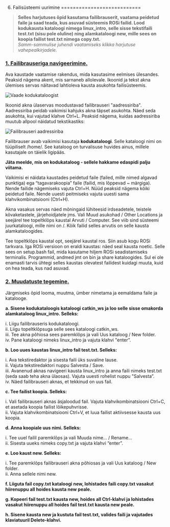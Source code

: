 



 6. Failisüsteemi uurimine
===========================











> 
> **Selles harjutuses õpid kasutama failibrauserit, vaatama peidetud faile ja saad teada, kus asuvad süsteemis ROSi failid. Lood kodukausta kataloogi nimega linux\_intro, selle sisse tekstifaili test.txt (sisu pole oluline) ning alamkataloogi new, mille sees on koopia failist test.txt nimega copy.txt.**  
> *Samm-sammulise juhendi vaatamiseks klikka harjutuse vahepealkirjadele.*
> 



### [**1. Failibrauseriga navigeerimine.**](#)

Ava kaustade vaatamise rakendus, mida kasutasime eelmises ülesandes. Peaksid nägema akent, mis sarnaneb allolevale. Ikoonid ja tekst akna ülemises servas näitavad lahtioleva kausta asukohta failisüsteemis.




![Vaade kodukataloogist](https://sisu.ut.ee/sites/default/files/rosak/files/kodukataloog.png)




 Ikoonid akna ülaservas moodustavad failibrauseri "aadressiriba". Aadressiriba peidab vaikimisi kahjuks akna täpset asukohta. Näed seda asukohta, kui vajutad klahve Ctrl+L. Peaksid nägema, kuidas aadressiriba muutub allpool näidatud tekstikastiks:




![Failibrauseri aadressiriba](https://sisu.ut.ee/sites/default/files/rosak/files/aadressiriba.png)




 Failibrauser avab vaikimisi kasutaja **kodukataloogi**. Selle kataloogi nimi on tüüpiliselt /home/<kasutajanimi>. See kataloog on turvalisuse huvides ainus, millele kasutajale on täielik ligipääs.




**Jäta meelde, mis on kodukataloog - sellele hakkame edaspidi palju viitama.**




 Vaikimisi ei näidata kaustades peidetud faile (failed, mille nimed algavad punktiga) ega “tagavarakoopia” faile (failid, mis lõppevad ~ märgiga). Nende failide nägemiseks vajuta Ctrl+H. Nüüd peaksid nägema kõiki peidetud faile. Nende uuesti peitmiseks vajuta uuesti sama klahvikombinatsiooni (Ctrl+H).




 Akna vasakus servas näed mõningaid lühiteesid irdseadetele, teistele kõvaketastele, järjehoidjatele jms. Vali Muud asukohad / Other Locations ja seejärel tee topeltklõps kaustal Arvuti / Computer. See viib sind süsteemi juurkataloogi, mille nimi on /. Kõik failid selles arvutis on selle kausta alamkataloogides.




 Tee topeltklõps kaustal opt, seejärel kaustal ros. Siin asub kogu ROSi tarkvara. Iga ROSi versioon on eraldi kaustas: näed seal kausta noetic. Selle sees on setup.bash fail, mida kasutame hiljem ROSi seadistamiseks terminalis. Programmid, andmed jmt on bin ja share kataloogides. Sul ei ole enamasti tarvis ühtegi selles kaustas olevatest failidest kuidagi muuta, kuid on hea teada, kus nad asuvad.









### [**2. Muudatuste tegemine.**](#)

Järgmiseks õpid looma, muutma, ümber nimetama ja eemaldama faile ja katalooge.




**a. Sisene kodukataloogis kataloogi catkin\_ws ja loo selle sisse omakorda alamkataloog linux\_intro. Selleks:**




 i. Liigu failibrauseris kodukataloogi.  
ii. Liigu topeltklõpsuga selle sees kataloogi catkin\_ws.  
iii. Tee akna põhiosa sees paremklõps ja vali Uus kataloog / New folder.  
iv. Pane kataloogi nimeks linux\_intro ja vajuta klahvi "enter”.




**b. Loo uues kaustas linux\_intro fail test.txt. Selleks:**




 i. Ava tekstiredaktor ja sisesta faili üks suvaline lause.  
ii. Vajuta tekstiredaktori nuppu Salvesta / Save.  
iii. Avanenud aknas navigeeri kausta linux\_intro ja anna faili nimeks test.txt (seda saab teha akna ülaosas). Vajuta uuesti rohelist nuppu "Salvesta”.  
iv. Näed failibrauseri aknas, et tekkinud on uus fail.




**c. Tee failist koopia. Selleks:**




 i. Vali failibrauseri aknas äsjaloodud fail. Vajuta klahvikombinatsiooni Ctrl+C, et asetada koopia failist lõikepuhvrisse.  
ii. Vajuta klahvikombinatsiooni Ctrl+V, et luua failist aktiivsesse kausta uus koopia.




**d. Anna koopiale uus nimi. Selleks:**




 i. Tee uuel failil paremklõps ja vali Muuda nime… / Rename…  
ii. Sisesta uueks nimeks copy.txt ja vajuta klahvi “enter”.




**e. Loo kaust new. Selleks:**




 i. Tee paremklõps failibrauseri akna põhiosas ja vali Uus kataloog / New folder.  
ii. Anna sellele nimi new.




**f. Liiguta fail copy.txt kataloogi new, lohistades faili copy.txt vasakut hiirenuppu all hoides kausta new peale.**




**g. Kopeeri fail test.txt kausta new, hoides all Ctrl-klahvi ja lohistades vasakut hiirenuppu all hoides fail test.txt kausta new peale.**




**h. Sisene kausta new ja kustuta fail test.txt, valides faili ja vajutades klaviatuuril Delete-klahvi.**



 


